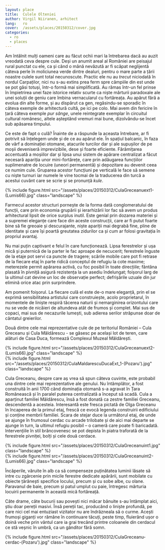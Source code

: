 ```yaml
---
layout: place
title:  Culele Olteniei
author: Virgil Niiranen, arhitect
lang:   ro
cover:  /assets/places/20150312/cover.jpg
categories:
  - ro
  - places
---
```


Am întâlnit mulți oameni care au făcut ochii mari la întrebarea dacă au auzit vreodată ceva despre cule. Deși un anumit areal al României are peisajul rural punctat cu ele, ca și când o mână nevăzută ar fi scăpat neglijentă câteva perle în moliciunea verde dintre dealuri, pentru o mare parte a țării noastre culele sunt total necunoscute. Practic ele nu au _trecut_ niciodată în nordul Carpaților, nici nu s-au extins prea ferm spre câmpiile din est unde se pot găsi totuși,  într-o formă mai simplificată. Au rămas într-un fel prinse în împietrirea unei faze istorice relativ scurte ca niște mărturii paradoxale ale unei soluții de geniu care îmbina vernacularul cu fortăreața. Au apărut fără a evolua din alte forme, și au dispărut ca gen, regăsindu-se sporadic în câteva exemple de arhitectură cultă, pe ici pe colo. Mai avem din fericire în țară câteva exemple _pur sânge_, unele reintegrate exemplar în circuitul cultural românesc, altele așteptând vremuri mai bune, dizolvându-se încet sub apăsarea timpului.

Ce este de fapt o culă? Înainte de a răspunde la aceasta întrebare, ar fi potrivit să înțelegem unde și de ce au apărut ele. În spațiul balcanic, în faza de vârf a dominației otomane, atacurile turcilor dar și ale supușilor de pe moșii deveniseră imprevizibile, dese și foarte eficiente. Fărâmițarea accentuată a moșiilor dar și lipsa unui sistem de apărare centralizat a făcut necesară apariția unor mini-fortărețe, care prin adăugarea funcțiilor suplimenatre de locuire (uneori permanentă) și depozitare au devenit ceea ce numim cule. Gruparea acestor funcțiuni pe verticală le face să semene cu niște turnuri iar numele le vine tocmai de la traducerea din turcă a acestui cuvânt care se scrie și se pronunță _kule_.

<div class="row">
  <div class="col-md-3">
  </div>
  <div class="col-md-6">
    {% include figure.html src="/assets/places/20150312/CulaGreceanuext1-(Lumis66).jpg" class="landscape" %}
  </div>
</div>

Farmecul acestor structuri pornește de la forma dată conglomeratului de funcții, care prin economia grupării și ierarhizării lor fac să avem un produs arhitectural lipsit de orice surplus inutil. Este genial prin dozarea materiei și a supremei eleganțe care face din aceste construcții, care ar fi putut foarte bine să fie greoaie și descurajante, niște apariții mai degrabă fine, pline de identitate și care își poartă greutatea zidurilor ca și cum ar folosi gravitația în propriul avantaj.

Nu mai puțin captivant e felul în care funcționează. Lipsa ferestrelor și ușa mică și puternică de la parter le fac aproape de necucerit; ferestrele înguste de la etaje pot servi ca puncte de tragere; scările mobile care pot fi retrase de la fiecare etaj în parte ridică conceptul de refugiu la cote maxime; meterezele permit apărarea activă, cu foc posibil în toate direcțiile; fântâna plasată în pivniță asigură rezistența la un asediu îndelungat; foișorul larg de la ultimul cat devine un loc de observație perfect; defrișările uzuale din jur elimină orice atac prin surprindere. 

Am pomenit foișorul. La fiecare culă el este de-o mare eleganță, prin el se exprimă sensibilitatea artistului care construiește, acolo proprietarul, în momentele de liniște respiră tăcerea naturii și nemarginirea orizontului care nu se vede de nicăieri de altundeva atât de frumos și complet. Mai sus de copaci, mai sus de necazurile lumești, sub adierea serilor străpunse doar de cântatul greierilor.

Două dintre cele mai reprezentative cule de pe teritoriul României – Cula Greceanu și Cula Măldărescu - se găsesc pe același lot de teren, care alături de Casa Duca, formează Complexul Muzeal Măldărești. 

<div class="row">
  <div class="col-md-6">
  {% include figure.html src="/assets/places/20150312/CulaGreceanuext2-(Lumis66).jpg" class="landscape" %}
  </div>
  <div class="col-md-6">
    {% include figure.html src="/assets/places/20150312/CulaMaldarescuDucaExt_1-(Pozaru').jpg" class="landscape" %}
  </div>
</div>

Cula Greceanu, despre care aș vrea să spun câteva cuvinte, este probabil una dintre cele mai reprezentative ale genului. Nu întâmplător, a fost construită în anii 1700 când dominația otomană s-a agravat în Țara Românească și în paralel puterea centralizată a început să scadă. Cula a aparținut familiei Măldărescu, însă a fost donată ca zestre familiei Greceanu, descendentă a acesteia. Interesantă este fresca pictată de Olga Greceanu în încaperea de la primul etaj, frescă ce evocă legenda construirii edificiului și conține membrii familiei. Scara de stejar duce la următorul etaj, de unde se ajunge în frumosul cerdac cu arcade trilobate și de aici mai departe se ajunge în turn, la ultimul refugiu posibil – o cameră care poate fi baricadată. Intervențiile în stil brâncovenesc se pot depista în piatra traforată de la ferestrele pivniței, bolți și cele două cerdace.

<div class="row">
  <div class="col-md-6">
  {% include figure.html src="/assets/places/20150312/CulaGreceanuint1.jpg" class="landscape" %}
  </div>
  <div class="col-md-6">
    {% include figure.html src="/assets/places/20150312/CulaGreceanuint2-(Lumis66).jpg" class="landscape" %}
  </div>
</div>

Încăperile, văruite în alb ca să compenseze puținătatea luminii lăsate să intre cu zgârcenie prin micile ferestre dedicate apărării, sunt mobilate cu obiecte țărănești specifice locului, precum și cu sobe albe, cu olane. Paravanul de baie, precum și patul umplut cu paie, întregesc mărturia locuirii permanente în această mică fortăreață. 

Câte drame, câte bucurii sau povești nici măcar bănuite s-au întâmplat aici, știu doar pereții masivi. Însă pereții tac, producând o liniște profundă, pe care nici cel mai entuziast vizitator nu are îndrăzneala să o curme. Acești frumoși giganți vor rămâne în continuare tăcuți, peste timp, fluierând ușor o doină veche prin vântul care ia grai trecând printre coloanele din cerdacul ce stă veșnic în umbră, ca un gânditor fără somn. 

<div class="row">
  <div class="col-md-3">
  </div>
  <div class="col-md-6">
    {% include figure.html src="/assets/places/20150312/CulaGreceanu-cerdac-(Pozaru').jpg" class="landscape" %}
  </div>
</div>
